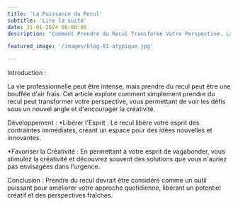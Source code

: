 ```yaml
---
title: 'La Puissance du Recul'
subtitle: 'Lire la suite'
date: 31-01-2024 00:00:00
description: "Comment Prendre du Recul Transforme Votre Perspective. La vie professionnelle peut être intense."

featured_image: '/images/blog-01-atypique.jpg'

---
```

Introduction :

La vie professionnelle peut être intense, mais prendre du recul peut être une bouffée d'air frais. Cet article explore comment simplement prendre du recul peut transformer votre perspective, vous permettant de voir les défis sous un nouvel angle et d'encourager la créativité.

Développement :
*Libérer l'Esprit : Le recul libère votre esprit des contraintes immédiates, créant un espace pour des idées nouvelles et innovantes.

*Favoriser la Créativité : En permettant à votre esprit de vagabonder, vous stimulez la créativité et découvrez souvent des solutions que vous n'auriez pas envisagées dans l'urgence.

Conclusion :
Prendre du recul devrait être considéré comme un outil puissant pour améliorer votre approche quotidienne, libérant un potentiel créatif et des perspectives fraîches.




